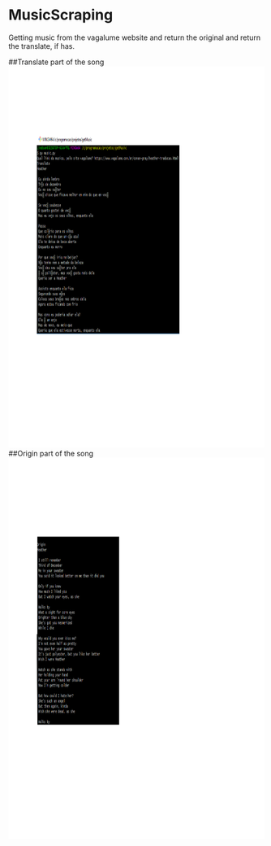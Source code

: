 # MusicScraping
Getting music from the vagalume website and return the original and return the translate, if has.


##Translate part of the song
<img src="https://github.com/Liedsonrm/musicScraping/blob/main/start.png" height="750px">
<br>
##Origin part of the song
<img src="https://github.com/Liedsonrm/musicScraping/blob/main/image.png" height="750px">

